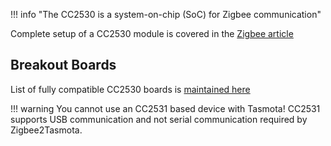 !!! info "The CC2530 is a system-on-chip (SoC) for Zigbee communication"

Complete setup of a CC2530 module is covered in the [Zigbee article](/Zigbee)

## Breakout Boards
List of fully compatible CC2530 boards is [maintained here](https://zigbee.blakadder.com/zigbee2tasmota.html)


!!! warning
    You cannot use an CC2531 based device with Tasmota! CC2531 supports USB communication and not serial communication required by Zigbee2Tasmota.

